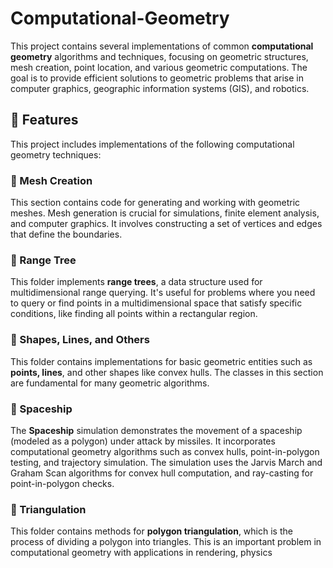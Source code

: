 # Computational-Geometry

This project contains several implementations of common **computational geometry** algorithms and techniques, focusing on geometric structures, mesh creation, point location, and various geometric computations. The goal is to provide efficient solutions to geometric problems that arise in computer graphics, geographic information systems (GIS), and robotics.

## 🔧 Features

This project includes implementations of the following computational geometry techniques:

### 🧩 Mesh Creation
This section contains code for generating and working with geometric meshes. Mesh generation is crucial for simulations, finite element analysis, and computer graphics. It involves constructing a set of vertices and edges that define the boundaries.

### 🌳 Range Tree
This folder implements **range trees**, a data structure used for multidimensional range querying. It's useful for problems where you need to query or find points in a multidimensional space that satisfy specific conditions, like finding all points within a rectangular region.

### 🔶 Shapes, Lines, and Others
This folder contains implementations for basic geometric entities such as **points, lines**, and other shapes like convex hulls. The classes in this section are fundamental for many geometric algorithms.

### 🚀 Spaceship
The **Spaceship** simulation demonstrates the movement of a spaceship (modeled as a polygon) under attack by missiles. It incorporates computational geometry algorithms such as convex hulls, point-in-polygon testing, and trajectory simulation. The simulation uses the Jarvis March and Graham Scan algorithms for convex hull computation, and ray-casting for point-in-polygon checks.

### 🔺 Triangulation
This folder contains methods for **polygon triangulation**, which is the process of dividing a polygon into triangles. This is an important problem in computational geometry with applications in rendering, physics
